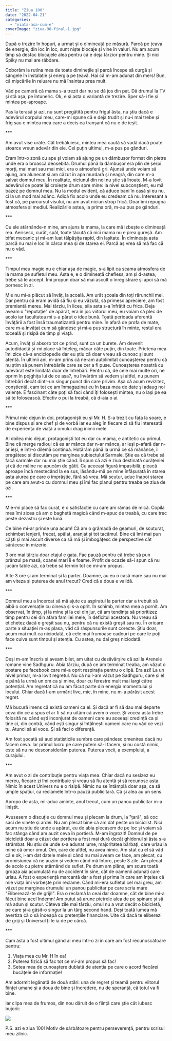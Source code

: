 ```yaml
---
title: "Ziua 100"
date: "2022-04-21"
categories: 
  - "viata-asa-cum-e"
coverImage: "ziua-98-final-1.jpg"
---
```


După o trezire în hopuri, a urmat și o dimineață pe măsură. Parcă pe țeava de energie, din loc în loc, sunt niște blocaje și vine în valuri. Nu am acum timp să desfac blocajele alea pentru că e deja târzior pentru mine. Și nici Spiky nu mai are răbdare.

Coborâm la rutina mea de toate diminețile și parcă începe să curgă și sângele în instalație și energia pe țeavă. Hai că m-am adunat din mers! Bun, că mișcările în reluare nu mă înaintau prea mult.

Văd pe cameră că mama s-a trezit dar nu se dă jos din pat. Dă drumul la TV și stă așa, pe întuneric. Ok, e și asta o variantă de trezire. Sper să-i fie și mintea pe-aproape.

Pas la terasă și azi, nu sunt pregătită pentru frigul ăsta, nu știu dacă e adevărul corpului meu, care-mi spune că e deja trudit și nu-i mai trebe și frig sau e mintea mea care a decis ea tranșant că nu e de ieșit.

\*\*\*

Am avut vise urâte. Cât trebăluiesc, mintea mea caută să vadă dacă poate stoarce vreun adevăr din ele. Cel puțin ultimul, m-a pus pe gânduri.

Eram într-o zonă cu ape și voiam să ajung pe un dâmbușor format din pietre unde era o broască deosebită. Drumul până la dâmbușor era plin de șerpi morți, mai mari sau mai mici, era o atmosferă gri. Ajunsă unde voiam să ajung, am alunecat și am căzut în apa murdară și neagră, din care m-a salvat domnul meu. În realitate, niciunul din noi nu știe să înoate. M-a lovit adevărul ce poate își croiește drum spre mine: la nivel subconștient, eu mă bazez pe domnul meu. Nu la modul evident, că aduce bani în casă și eu nu, ci la un mod mai adânc. Adică fix acolo unde eu credeam că nu. Interesant a fost că, pe parcursul visului, nu am avut niciun strop frică. Doar îmi repugna atmosfera și mediul. Realizările astea, la prima oră, m-au pus pe gânduri.

\*\*\*

Cu ele atârnânde-n mine, am ajuns la mama, la care mă izbește o dimineață rea. Aerisesc, curăț, spăl, toate tăcută că nici mama nu e prea gureșă. Am bifat mecanic și mi-am luat tălpășița rapid, din lașitate. În dimineața asta parcă nu mai e loc în cârca mea și de starea ei. Parcă aș vrea să mă fac că nu o văd. 

\*\*\*

Timpul meu magic nu e chiar așa de magic, s-a lipit ca scama atmosfera de la mama pe sufletul meu. Asta e, e o dimineață chefless, am și d-astea, trebe să le accept. Îmi propun doar să mai ascult o înregistrare și apoi să mă pornesc în zi.

Mie nu mi-a plăcut să învăț, la școală. Am urât școala din toți rărunchii mei. Dar pentru că eram avidă să fiu și eu văzută, să primesc apreciere, am fost premiantă mereu. Mai târziu, în liceu, sila asta s-a înfrățit cu frica. Deja aveam o "reputație" de apărat, era în joc viitorul meu, eu voiam să plec de acolo iar facultatea mi s-a părut o idee bună. Toată perioada aferentă învățării a fost însă traumatizantă pentru mine. În afară de profa de mate, care m-a învățat cum să gândesc și mi-a pus structură în minte, restul era toceală și risipă de timp și viață. 

Acum, învăț și absorb tot ce prind, sunt ca un burete. Am devenit autodidactă și-mi place să înțeleg, măcar câte puțin, din toate. Prietena mea îmi zice că-s enciclopedie dar eu știu că doar vreau să cunosc și sunt atentă. În ultimii ani, m-am prins că ne-am autolimitat cunoașterea pentru că nu știm să punem întrebările care se cer a fi puse. Cunoașterea noastră cu adevărat este limitată doar de întrebări. Pentru că, de cele mai multe ori, ne oprim în pojghița lui de ce așa?, nu învârtim să vedem și altfel, nu punem întrebări decât dintr-un singur punct din care privim. Așa că acum revizitez, conștientă, cam tot ce am înmagazinat eu în baza mea de date și adaug noi valențe. E fascinant câte poți să faci când îți folosești mintea, nu o lași pe ea să te folosească. Efectiv o pui la treabă, că d-aia o ai.

\*\*\*

Primul mic dejun în doi, protagoniști eu și Mr. H. S-a trezit cu fața la soare, e bine dispus și are chef și de vorbă iar eu aleg în fiecare zi să fiu interesată de experiența de viață a omului drag inimii mele. 

Al doilea mic dejun, protagoniști tot eu dar cu mama, e antitetic cu primul. Bine că merge radioul că ea ar mânca dar n-ar mânca, ar ieși p-afară dar n-ar ieși, e într-o dilemă continuă. Hotărâm până la urmă ce să mănânce, îi pregătesc și discutăm pe marginea subiectului Sarmale. Știe ea că trebe să facă sarmale dar nu mai știe când. Îi spun că azi e ziua destinată curățeniei și că de mâine ne apucăm de gătit. Cu aceeași figură impasibilă, pleacă aproape încă mestecând la ea sus, lăsându-mă pe mine înfășurată în starea asta aiurea pe care o împrăștie, fără să vrea. Mă scutur, aduc înapoi starea pe care am avut-o cu domnul meu și îmi fac planul pentru treaba pe ziua de azi.

\*\*\*

Mie-mi place să fac curat, e o satisfacție cu care am rămas de mică. Copila mea îmi zicea că am o baghetă magică când m-apuc de treabă, cu care trec peste dezastru și este lună. 

Ce bine mi-ar prinde una acum! Că am o grămadă de geamuri, de scuturat, schimbat lenjerii, frecat, spălat, aranjat și tot tacâmul. Bine că îmi mai pun căști și mai ascult diverse ca să mă și îmbogățesc de perspective cât sărăcesc în mizerie.

3 ore mai târziu doar etajul e gata. Fac pauză pentru că trebe să pun prânzul pe masă, coanei mari îi e foame. Profit de ocazie să-i spun că nu jucăm table azi, că trebe să termin tot ce mi-am propus. 

Alte 3 ore și am terminat și la parter. Doamne, au eu o casă mare sau nu mai am viteza și puterea de anul trecut? Cred că a doua e validă. 

\*\*\*

Domnul meu a încercat să mă ajute cu aspiratul la parter dar a trebuit să aibă o conversație cu cineva și s-a oprit. În schimb, mintea mea a pornit. Am observat, în timp, și la mine și la cei din jur, că am tendința să prioritizez timp pentru cei din afara familiei mele, în deficitul acestora. Nu vreau să etichetez dacă e greșit sau nu, pentru că nu există greșit sau nu. În oricare parte a situației m-aș plasa, văd că răspunsurile sunt corecte. Știu doar, acum mai mult ca niciodată, că cele mai frumoase cadouri pe care le poți face cuiva sunt timpul și atenția. Cu astea, nu dai greș niciodată.

\*\*\*

Deși m-am înscris și aveam bilet, am uitat cu desăvârșire că azi la Arenele romane vine Sadhguru. Abia târziu, după ce am terminat treaba, am văzut o postare pe facebook care mi-a oprit respirația pentru o clipă. Era azi! La un nivel primar, m-a lovit regretul. Nu că nu l-am văzut pe Sadhguru, care și el e până la urmă un om ca și mine, doar cu ferestre mult mai largi către potențial. Am regretat că nu am făcut parte din energia momentului și locului. Chiar dacă l-am urmărit live, mic, în mine, nu m-a părăsit acest regret.

Mă bucură imens că există oameni ca el. Și dacă ar fi să dau mai departe ceva din ce a spus el ar fi să nu uităm că avem o voce. Și vocea asta trebe folosită nu când ești inconjurat de oameni care au aceeași credință ca și tine ci, din contră, când ești singur și întâlnești oameni care nu văd ce vezi tu. Atunci să ai voce. Și să faci o diferență. 

Am fost șocată să aud statisticile sumbre care pândesc omenirea dacă nu facem ceva. Iar primul lucru pe care putem să-l facem, și nu costă nimic, este să nu ne desconsiderăm puterea. Puterea vocii, a exemplului, a curajului. 

\*\*\*

Am avut o zi de contribuție pentru viața mea. Chiar dacă nu sesizez eu mereu, fiecare zi îmi contribuie și vreau să fiu atentă și să recunosc asta. Nimic în acest Univers nu e o risipă. Nimic nu se întâmplă doar așa, ca să umple spațiul, ca reclamele într-o pauză publicitară. Că și alea au un sens.

Apropo de asta, mi-aduc aminte, anul trecut, cum un panou publicitar m-a liniștit.

Avusesem o discuție cu domnul meu și plecam la drum, la "țară", să coc saci de vinete și ardei. Nu am plecat bine că am dat peste un biciclist. Nici acum nu știu de unde a apărut, eu de abia plecasem de pe loc și voiam să fac stânga când am auzit ceva în portieră. M-am îngrozit! Domnul de pe bicicletă doar a căzut dar portiera a fost mai dură decât ghidonul și ăsta s-a strâmbat. Nu știu de unde s-a adunat lume, majoritatea bărbați, care urlau la mine că omor omul. Om, care de altfel, nu avea nimic. Am stat cu el să văd că e ok, i-am dat datele mele și când nu mai aveam ce face, am plecat, cu promisiunea că ne auzim și vedem când mă întorc, peste 3 zile. Am plecat de acolo cu pietre atârnând de suflet. Pe drum am plâns, am scurs toată groaza aia acumulată nu de accident în sine, cât de oamenii adunați care urlau. A fost o experiență marcantă dar a fost și prima în care am înțeles că mie viața îmi vorbește prin reclame. Când mi-era sufletul cel mai greu, am văzut pe marginea drumului un panou publicitar pe care scria mare "Eliberează-te de griji!". Era o reclamă la ceai dar doamne, cât de bine mi-a făcut bine acel îndemn! Am putut să arunc pietrele alea de pe spinare și să mă adun și scutur. Câteva zile mai târziu, omul nu a vrut decât o bicicletă, pe care și-a găsit-o singur la un târg second hand. Deși toată lumea mă avertiza că o să înceapă cu pretențiile financiare. Uite că dacă te eliberezi de griji și Universul ți le ia de pe cârcă.

\*\*\*

Cam ăsta a fost ultimul gând al meu într-o zi în care am fost recunoscătoare pentru:

1. Viața mea cu Mr. H în ea!
2. Puterea fizică să fac tot ce mi-am propus să fac!
3. Setea mea de cunoaștere dublată de atenția pe care o acord fiecărei bucățele de informație!

Am adormit legănată de două stări: una de regret și teamă pentru viitorul ființei umane și a doua de bine și încredere, nu de speranță, că totul va fi bine.

Iar clipa mea de frumos, din nou dăruit de o ființă care știe cât iubesc bujorii:

![](images/ziua-100.jpeg)

P.S. azi e ziua 100! Motiv de sărbătoare pentru perseverență, pentru scrisul meu zilnic.
